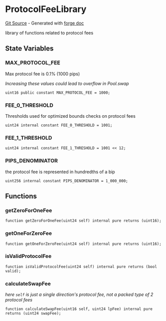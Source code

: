 # ProtocolFeeLibrary
[Git Source](https://github.com/uniswap/v4-core/blob/d4185626c68e29de37023e453623d44cb9c12b51/src/libraries/ProtocolFeeLibrary.sol) - Generated with [forge doc](https://book.getfoundry.sh/reference/forge/forge-doc)

library of functions related to protocol fees


## State Variables
### MAX_PROTOCOL_FEE
Max protocol fee is 0.1% (1000 pips)

*Increasing these values could lead to overflow in Pool.swap*


```solidity
uint16 public constant MAX_PROTOCOL_FEE = 1000;
```


### FEE_0_THRESHOLD
Thresholds used for optimized bounds checks on protocol fees


```solidity
uint24 internal constant FEE_0_THRESHOLD = 1001;
```


### FEE_1_THRESHOLD

```solidity
uint24 internal constant FEE_1_THRESHOLD = 1001 << 12;
```


### PIPS_DENOMINATOR
the protocol fee is represented in hundredths of a bip


```solidity
uint256 internal constant PIPS_DENOMINATOR = 1_000_000;
```


## Functions
### getZeroForOneFee


```solidity
function getZeroForOneFee(uint24 self) internal pure returns (uint16);
```

### getOneForZeroFee


```solidity
function getOneForZeroFee(uint24 self) internal pure returns (uint16);
```

### isValidProtocolFee


```solidity
function isValidProtocolFee(uint24 self) internal pure returns (bool valid);
```

### calculateSwapFee

*here `self` is just a single direction's protocol fee, not a packed type of 2 protocol fees*


```solidity
function calculateSwapFee(uint16 self, uint24 lpFee) internal pure returns (uint24 swapFee);
```

